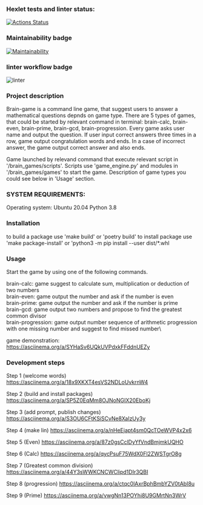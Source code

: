 ### Hexlet tests and linter status:
[![Actions Status](https://github.com/akishev-m/python-project-lvl1/workflows/hexlet-check/badge.svg)](https://github.com/akishev-m/python-project-lvl1/actions)
### Maintainability badge
[![Maintainability](https://api.codeclimate.com/v1/badges/a99a88d28ad37a79dbf6/maintainability)](https://codeclimate.com/github/akishev-m/python-project-lvl1)
### linter workflow badge
![linter](https://github.com/akishev-m/python-project-lvl1/actions/workflows/github-lint.yml/badge.svg)

### Project description
 Brain-game is a command line game, that suggest users to answer a mathematical questions depnds on game type. There are 5 types of games, that could be started by relevant command in terminal: brain-calc, brain-even, brain-prime, brain-gcd, brain-progression. Every game asks user name and output the question. If user input correct answers three times in a row, game output congratulation words and ends. In a case of incorrect answer, the game output correct answer and also ends.

Game launched by relevand command that execute relevant script in '/brain\_games/scripts'. Scripts use 'game\_engine.py' and modules in '/brain\_games/games' to start the game. Description of game types you could see below in 'Usage' section.

### SYSTEM REQUIREMENTS: 
Operating system: Ubuntu 20.04
Python 3.8

### Installation
to build a package use 'make build' or 'poetry build'
to install package use 'make package-install' or 'python3 -m pip install --user dist/\*.whl

### Usage
Start the game by using one of the following commands.

brain-calc: game suggest to calculate sum, multiplication or deduction of two numbers\
brain-even: game output the number and ask if the number is even\
brain-prime: game output the number and ask if the number is prime\
brain-gcd: game output two numbers and propose to find the greatest common divisor\
brain-progression: game output number sequence of arithmetic progression with one missing number and suggest to find missed number\

game demonstration: https://asciinema.org/a/SYHaSv6UQkUVPdxkFFddnUEZy

### Development steps

Step 1 (welcome words)
https://asciinema.org/a/18x9XKXT4esVS2NDLoUvkrnW4

Step 2 (build and install packages)
https://asciinema.org/a/SP5Z0EqMm8OJNoNGIX20EboKj

Step 3 (add prompt, publish changes)
https://asciinema.org/a/S3OU6CFtKSiSCvNe8XaIzUy3y

Step 4 (make lin)
https://asciinema.org/a/nHeEjapt4sm0QcTOeWVP4x2x6

Step 5 (Even)
https://asciinema.org/a/87z0gsCclDyYfVndBmjmkUQHO

Step 6 (Calc)
https://asciinema.org/a/qycPsuF75WdX0Fl2ZWSTgrO8g

Step 7 (Greatest common division)
https://asciinema.org/a/44Y3sWWKCNCWClipd1DIr3QBI

Step 8 (progression)
https://asciinema.org/a/ctqc0lAxrBphBmbYZV0tAbI8u

Step 9 (Prime)
https://asciinema.org/a/vwgNn13POYhi8U9GMrtNn3WrV



